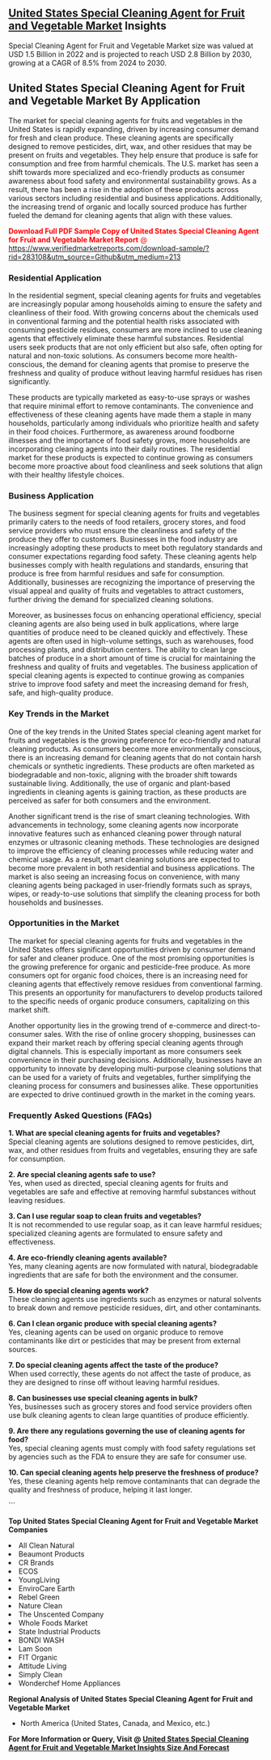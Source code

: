 <h2><a href="https://www.verifiedmarketreports.com/download-sample/?rid=283108&amp;utm_source=Github&amp;utm_medium=213" target="_blank">United States Special Cleaning Agent for Fruit and Vegetable Market</a> Insights</h2><p>Special Cleaning Agent for Fruit and Vegetable Market size was valued at USD 1.5 Billion in 2022 and is projected to reach USD 2.8 Billion by 2030, growing at a CAGR of 8.5% from 2024 to 2030.</p><p><h2>United States Special Cleaning Agent for Fruit and Vegetable Market By Application</h2><p>The market for special cleaning agents for fruits and vegetables in the United States is rapidly expanding, driven by increasing consumer demand for fresh and clean produce. These cleaning agents are specifically designed to remove pesticides, dirt, wax, and other residues that may be present on fruits and vegetables. They help ensure that produce is safe for consumption and free from harmful chemicals. The U.S. market has seen a shift towards more specialized and eco-friendly products as consumer awareness about food safety and environmental sustainability grows. As a result, there has been a rise in the adoption of these products across various sectors including residential and business applications. Additionally, the increasing trend of organic and locally sourced produce has further fueled the demand for cleaning agents that align with these values. <p><span class=""><span style="color: #ff0000;"><strong>Download Full PDF Sample Copy of United States Special Cleaning Agent for Fruit and Vegetable Market Report</strong> @ </span><a href="https://www.verifiedmarketreports.com/download-sample/?rid=283108&amp;utm_source=Github&amp;utm_medium=213" target="_blank">https://www.verifiedmarketreports.com/download-sample/?rid=283108&amp;utm_source=Github&amp;utm_medium=213</a></span></p></p><h3>Residential Application</h3><p>In the residential segment, special cleaning agents for fruits and vegetables are increasingly popular among households aiming to ensure the safety and cleanliness of their food. With growing concerns about the chemicals used in conventional farming and the potential health risks associated with consuming pesticide residues, consumers are more inclined to use cleaning agents that effectively eliminate these harmful substances. Residential users seek products that are not only efficient but also safe, often opting for natural and non-toxic solutions. As consumers become more health-conscious, the demand for cleaning agents that promise to preserve the freshness and quality of produce without leaving harmful residues has risen significantly.</p><p>These products are typically marketed as easy-to-use sprays or washes that require minimal effort to remove contaminants. The convenience and effectiveness of these cleaning agents have made them a staple in many households, particularly among individuals who prioritize health and safety in their food choices. Furthermore, as awareness around foodborne illnesses and the importance of food safety grows, more households are incorporating cleaning agents into their daily routines. The residential market for these products is expected to continue growing as consumers become more proactive about food cleanliness and seek solutions that align with their healthy lifestyle choices.</p><h3>Business Application</h3><p>The business segment for special cleaning agents for fruits and vegetables primarily caters to the needs of food retailers, grocery stores, and food service providers who must ensure the cleanliness and safety of the produce they offer to customers. Businesses in the food industry are increasingly adopting these products to meet both regulatory standards and consumer expectations regarding food safety. These cleaning agents help businesses comply with health regulations and standards, ensuring that produce is free from harmful residues and safe for consumption. Additionally, businesses are recognizing the importance of preserving the visual appeal and quality of fruits and vegetables to attract customers, further driving the demand for specialized cleaning solutions.</p><p>Moreover, as businesses focus on enhancing operational efficiency, special cleaning agents are also being used in bulk applications, where large quantities of produce need to be cleaned quickly and effectively. These agents are often used in high-volume settings, such as warehouses, food processing plants, and distribution centers. The ability to clean large batches of produce in a short amount of time is crucial for maintaining the freshness and quality of fruits and vegetables. The business application of special cleaning agents is expected to continue growing as companies strive to improve food safety and meet the increasing demand for fresh, safe, and high-quality produce.</p><h3>Key Trends in the Market</h3><p>One of the key trends in the United States special cleaning agent market for fruits and vegetables is the growing preference for eco-friendly and natural cleaning products. As consumers become more environmentally conscious, there is an increasing demand for cleaning agents that do not contain harsh chemicals or synthetic ingredients. These products are often marketed as biodegradable and non-toxic, aligning with the broader shift towards sustainable living. Additionally, the use of organic and plant-based ingredients in cleaning agents is gaining traction, as these products are perceived as safer for both consumers and the environment.</p><p>Another significant trend is the rise of smart cleaning technologies. With advancements in technology, some cleaning agents now incorporate innovative features such as enhanced cleaning power through natural enzymes or ultrasonic cleaning methods. These technologies are designed to improve the efficiency of cleaning processes while reducing water and chemical usage. As a result, smart cleaning solutions are expected to become more prevalent in both residential and business applications. The market is also seeing an increasing focus on convenience, with many cleaning agents being packaged in user-friendly formats such as sprays, wipes, or ready-to-use solutions that simplify the cleaning process for both households and businesses.</p><h3>Opportunities in the Market</h3><p>The market for special cleaning agents for fruits and vegetables in the United States offers significant opportunities driven by consumer demand for safer and cleaner produce. One of the most promising opportunities is the growing preference for organic and pesticide-free produce. As more consumers opt for organic food choices, there is an increasing need for cleaning agents that effectively remove residues from conventional farming. This presents an opportunity for manufacturers to develop products tailored to the specific needs of organic produce consumers, capitalizing on this market shift.</p><p>Another opportunity lies in the growing trend of e-commerce and direct-to-consumer sales. With the rise of online grocery shopping, businesses can expand their market reach by offering special cleaning agents through digital channels. This is especially important as more consumers seek convenience in their purchasing decisions. Additionally, businesses have an opportunity to innovate by developing multi-purpose cleaning solutions that can be used for a variety of fruits and vegetables, further simplifying the cleaning process for consumers and businesses alike. These opportunities are expected to drive continued growth in the market in the coming years.</p><h3>Frequently Asked Questions (FAQs)</h3><p><strong>1. What are special cleaning agents for fruits and vegetables?</strong><br>Special cleaning agents are solutions designed to remove pesticides, dirt, wax, and other residues from fruits and vegetables, ensuring they are safe for consumption.</p><p><strong>2. Are special cleaning agents safe to use?</strong><br>Yes, when used as directed, special cleaning agents for fruits and vegetables are safe and effective at removing harmful substances without leaving residues.</p><p><strong>3. Can I use regular soap to clean fruits and vegetables?</strong><br>It is not recommended to use regular soap, as it can leave harmful residues; specialized cleaning agents are formulated to ensure safety and effectiveness.</p><p><strong>4. Are eco-friendly cleaning agents available?</strong><br>Yes, many cleaning agents are now formulated with natural, biodegradable ingredients that are safe for both the environment and the consumer.</p><p><strong>5. How do special cleaning agents work?</strong><br>These cleaning agents use ingredients such as enzymes or natural solvents to break down and remove pesticide residues, dirt, and other contaminants.</p><p><strong>6. Can I clean organic produce with special cleaning agents?</strong><br>Yes, cleaning agents can be used on organic produce to remove contaminants like dirt or pesticides that may be present from external sources.</p><p><strong>7. Do special cleaning agents affect the taste of the produce?</strong><br>When used correctly, these agents do not affect the taste of produce, as they are designed to rinse off without leaving harmful residues.</p><p><strong>8. Can businesses use special cleaning agents in bulk?</strong><br>Yes, businesses such as grocery stores and food service providers often use bulk cleaning agents to clean large quantities of produce efficiently.</p><p><strong>9. Are there any regulations governing the use of cleaning agents for food?</strong><br>Yes, special cleaning agents must comply with food safety regulations set by agencies such as the FDA to ensure they are safe for consumer use.</p><p><strong>10. Can special cleaning agents help preserve the freshness of produce?</strong><br>Yes, these cleaning agents help remove contaminants that can degrade the quality and freshness of produce, helping it last longer.</p>```</p><p><strong>Top United States Special Cleaning Agent for Fruit and Vegetable Market Companies</strong></p><div data-test-id=""><p><li>All Clean Natural</li><li> Beaumont Products</li><li> CR Brands</li><li> ECOS</li><li> YoungLiving</li><li> EnviroCare Earth</li><li> Rebel Green</li><li> Nature Clean</li><li> The Unscented Company</li><li> Whole Foods Market</li><li> State Industrial Products</li><li> BONDI WASH</li><li> Lam Soon</li><li> FIT Organic</li><li> Attitude Living</li><li> Simply Clean</li><li> Wonderchef Home Appliances</li></p><div><strong>Regional Analysis of&nbsp;United States Special Cleaning Agent for Fruit and Vegetable Market</strong></div><ul><li dir="ltr"><p dir="ltr">North America&nbsp;(United States, Canada, and Mexico, etc.)</p></li></ul><p><strong>For More Information or Query, Visit @&nbsp;</strong><strong><a href="https://www.verifiedmarketreports.com/product/special-cleaning-agent-for-fruit-and-vegetable-market/?utm_source=Github&amp;utm_medium=213" target="_blank">United States Special Cleaning Agent for Fruit and Vegetable Market Insights Size And Forecast</a></strong></p></div>
